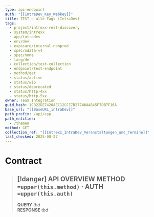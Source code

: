 ```yaml
---
type: api-endpoint
auth: "[[IntraDev_Key_Webkey]]"
title: TEST — alle Tags (IntraDev)
tags:
  - project/intrexx-rest-discovery
  - system/intrexx
  - app/intradev
  - env/dev
  - exposure/internal-nonprod
  - spec/odata-v4
  - spec/none
  - lang/de
  - collection/test-collection
  - endpoint/test-endpoint
  - method/get
  - status/active
  - status/wip
  - status/deprecated
  - status/http-4xx
  - status/http-5xx
owner: Team Integration
guid_hash: 1CB22DE7420AEC12CCE7B27740A4845F7DB7F16A
base_url: "[[BaseURL_intraDev]]"
path_prefix: /api/app
path_entities:
  - /themen
method: GET
collection_ref: "[[Intrexx_IntraDev_Veranstaltungen_und_Termine]]"
last_checked: 2025-08-27
---
```


# Contract

> [!danger] API OVERVIEW
> **METHOD** `=upper(this.method)` · **AUTH** `=upper(this.auth)`
> ---
> **QUERY** _tbd_  
> **RESPONSE** _tbd_

